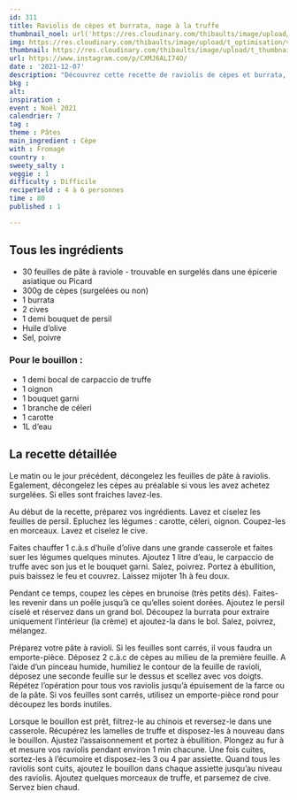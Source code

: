 ```yaml
---
id: 311
title: Raviolis de cèpes et burrata, nage à la truffe
thumbnail_noel: url('https://res.cloudinary.com/thibaults/image/upload/t_carre/v1638905220/Recipes/20211207_raviolis_truffe_burrata.jpg')
img: https://res.cloudinary.com/thibaults/image/upload/t_optimisation/v1638905220/Recipes/20211207_raviolis_truffe_burrata.jpg
thumbnail: https://res.cloudinary.com/thibaults/image/upload/t_thumbnail_josie/v1638905220/Recipes/20211207_raviolis_truffe_burrata.jpg
url: https://www.instagram.com/p/CXMJ6ALI74O/
date : '2021-12-07'
description: "Découvrez cette recette de raviolis de cèpes et burrata, nage à la truffe. Une tuerie pour tous les fans de truffe !"
bkg : 
alt: 
inspiration : 
event : Noël 2021
calendrier: 7
tag : 
theme : Pâtes
main_ingredient : Cèpe
with : Fromage
country : 
sweety_salty : 
veggie : 1
difficulty : Difficile
recipeYield : 4 à 6 personnes
time : 80
published : 1

---
```


## Tous les ingrédients
 - 30 feuilles de pâte à raviole - trouvable en surgelés dans une épicerie asiatique ou Picard
 - 300g de cèpes (surgelées ou non)
 - 1 burrata
 - 2 cives
 - 1 demi bouquet de persil
 - Huile d’olive
 - Sel, poivre

### Pour le bouillon :
 - 1 demi bocal de carpaccio de truffe
 - 1 oignon
 - 1 bouquet garni
 - 1 branche de céleri
 - 1 carotte
 - 1L d’eau


## La recette détaillée
Le matin ou le jour précédent, décongelez les feuilles de pâte à raviolis. Egalement, décongelez les cèpes au préalable si vous les avez achetez surgelées. Si elles sont fraiches lavez-les.

Au début de la recette, préparez vos ingrédients. Lavez et ciselez les feuilles de persil. Epluchez les légumes : carotte, céleri, oignon. Coupez-les en morceaux. Lavez et ciselez le cive.

Faites chauffer 1 c.à.s d’huile d’olive dans une grande casserole et faites suer les légumes quelques minutes. Ajoutez 1 litre d’eau, le carpaccio de truffe avec son jus et le bouquet garni. Salez, poivrez. Portez à ébullition, puis baissez le feu et couvrez. Laissez mijoter 1h à feu doux.

Pendant ce temps, coupez les cèpes en brunoise (très petits dés). Faites-les revenir dans un poêle jusqu’à ce qu’elles soient dorées. Ajoutez le persil ciselé et réservez dans un grand bol. Découpez la burrata pour extraire uniquement l’intérieur (la crème) et ajoutez-la dans le bol. Salez, poivrez, mélangez.

Préparez votre pâte à ravioli. Si les feuilles sont carrés, il vous faudra un emporte-pièce. Déposez 2 c.à.c de cèpes au milieu de la première feuille. A l’aide d’un pinceau humide, humiliez le contour de la feuille de ravioli, déposez une seconde feuille sur le dessus et scellez avec vos doigts. Répétez l’opération pour tous vos raviolis jusqu’à épuisement de la farce ou de la pâte. Si vos feuilles sont carrés, utilisez un emporte-pièce rond pour découpez les bords inutiles.

Lorsque le bouillon est prêt, filtrez-le au chinois et reversez-le dans une casserole. Récupérez les lamelles de truffe et disposez-les à nouveau dans le bouillon. Ajustez l’assaisonnement et portez à ébullition. Plongez au fur à et mesure vos raviolis pendant environ 1 min chacune. Une fois cuites, sortez-les à l’écumoire et disposez-les 3 ou 4 par assiette. Quand tous les raviolis sont cuits, ajoutez le bouillon dans chaque assiette jusqu’au niveau des raviolis. Ajoutez quelques morceaux de truffe, et parsemez de cive. Servez bien chaud.